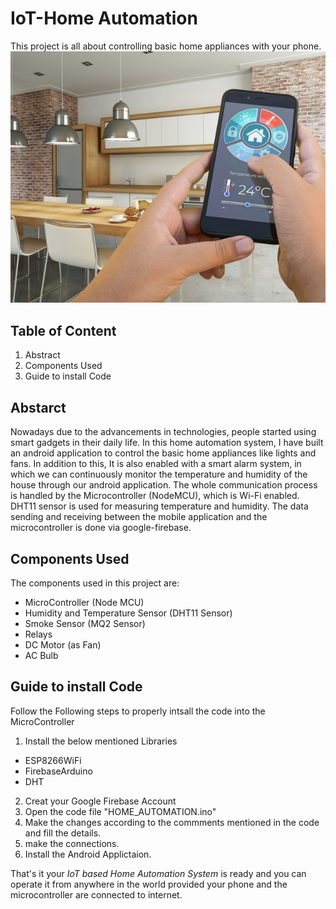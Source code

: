 # IoT-Home Automation

This project is all about controlling basic home appliances with your phone.
![](Android%20Application/assets/IoTPic.jpg)

## Table of Content
1. Abstract
2. Components Used
3. Guide to install Code

## Abstarct
Nowadays due to the advancements in technologies, people started using smart gadgets in their daily life. In this home automation system, I have built an android application to control the basic home appliances like lights and fans. In addition to this, It is also enabled with a smart alarm system, in which we can continuously monitor the temperature and humidity of the house through our android application. The whole communication process is handled by the Microcontroller (NodeMCU), which is Wi-Fi enabled.  DHT11 sensor is used for measuring temperature and humidity. The data sending and receiving between the mobile application and the microcontroller is done via google-firebase.

## Components Used
The components used in this project are:
* MicroController (Node MCU)
* Humidity and Temperature Sensor (DHT11 Sensor)
* Smoke Sensor (MQ2 Sensor)
* Relays
* DC Motor (as Fan)
* AC Bulb

## Guide to install Code
Follow the Following steps to properly intsall the code into the MicroController
1. Install the below mentioned Libraries
  * ESP8266WiFi
  * FirebaseArduino
  * DHT
2. Creat your Google Firebase Account
3. Open the code file "HOME_AUTOMATION.ino"
4. Make the changes according to the commments mentioned in the code and fill the details.
5. make the connections.
6. Install the Android Applictaion.

That's it your *IoT based Home Automation System* is ready and you can operate it from anywhere in the world provided your phone and the microcontroller are connected to internet.
